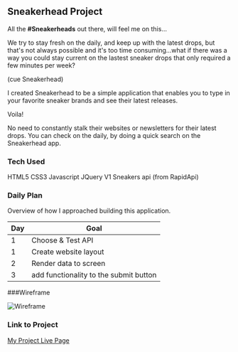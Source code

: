 ## Sneakerhead Project

All the **#Sneakerheads** out there, will feel me on this...

We try to stay fresh on the daily, and keep up with the latest drops, but that's not always possible and it's too time consuming...what if there was a way you could stay current on the lastest sneaker drops that only required a few minutes per week?

(cue Sneakerhead)

I created Sneakerhead to be a simple application that enables you to type in your favorite sneaker brands and see their latest releases.

Voila!

No need to constantly stalk their websites or newsletters for their latest drops. You can check on the daily, by doing a quick search on the Sneakerhead app.

### Tech Used

HTML5
CSS3
Javascript
JQuery
V1 Sneakers api (from RapidApi)

### Daily Plan

Overview of how I approached building this application.

| Day | Goal                                   |
| --- | -------------------------------------- |
| 1   | Choose & Test API                      |
| 1   | Create website layout                  |
| 2   | Render data to screen                  |
| 3   | add functionality to the submit button |

###Wireframe

![Wireframe](https://i.imgur.com/pJxDGwS.jpg)

### Link to Project

[My Project Live Page](https://vercel.com/aliciaglenn/sneakerheadproject)
